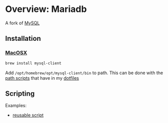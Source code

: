 # Overview: Mariadb

A fork of [MySQL](../0)

## Installation

### [MacOSX](../654)

```bash
brew install mysql-client
```

Add `/opt/homebrew/opt/mysql-client/bin` to path. This can be done with the [path scripts]() that have in my [dotfiles](../625)

## Scripting

Examples:

- [reusable script](../652)
